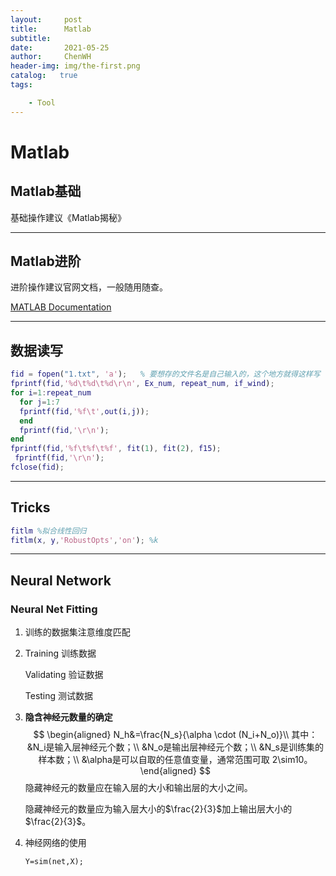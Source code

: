 ```yaml
---
layout:     post
title:      Matlab 
subtitle:    
date:       2021-05-25
author:     ChenWH
header-img: img/the-first.png
catalog:   true
tags:

    - Tool
---
```


# Matlab

## Matlab基础

基础操作建议《Matlab揭秘》

----

## Matlab进阶

进阶操作建议官网文档，一般随用随查。

[MATLAB Documentation](https://ww2.mathworks.cn/help/matlab/)

-----

## 数据读写

```matlab
fid = fopen("1.txt", 'a');   % 要想存的文件名是自己输入的，这个地方就得这样写
fprintf(fid,'%d\t%d\t%d\r\n', Ex_num, repeat_num, if_wind);
for i=1:repeat_num
  for j=1:7
  fprintf(fid,'%f\t',out(i,j));
  end
  fprintf(fid,'\r\n');
end
fprintf(fid,'%f\t%f\t%f', fit(1), fit(2), f15);
 fprintf(fid,'\r\n');
fclose(fid);
```

----

## Tricks

```matlab
fitlm %拟合线性回归
fitlm(x, y,'RobustOpts','on'); %k
```



----

## Neural Network

### Neural Net Fitting

1. 训练的数据集注意维度匹配

2. Training        训练数据

   Validating     验证数据

   Testing         测试数据

3. **隐含神经元数量的确定**
   $$
   \begin{aligned}
   	N_h&=\frac{N_s}{\alpha \cdot (N_i+N_o)}\\
   	其中： &N_i是输入层神经元个数；\\
   	&N_o是输出层神经元个数；\\
   	&N_s是训练集的样本数；\\
   	&\alpha是可以自取的任意值变量，通常范围可取 2\sim10。
   \end{aligned}
   $$
   隐藏神经元的数量应在输入层的大小和输出层的大小之间。

   隐藏神经元的数量应为输入层大小的$\frac{2}{3}$加上输出层大小的$\frac{2}{3}$。

4. 神经网络的使用

   ```
   Y=sim(net,X);
   ```

   

